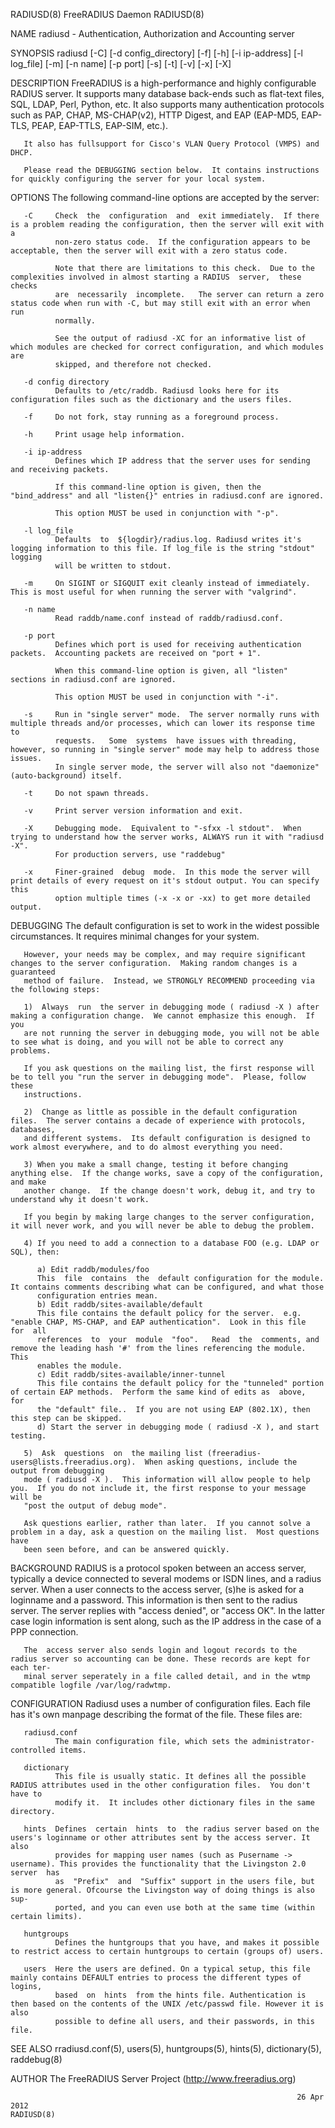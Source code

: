 RADIUSD(8)                                                       FreeRADIUS Daemon                                                      RADIUSD(8)

NAME
       radiusd - Authentication, Authorization and Accounting server

SYNOPSIS
       radiusd [-C] [-d config_directory] [-f] [-h] [-i ip-address] [-l log_file] [-m] [-n name] [-p port] [-s] [-t] [-v] [-x] [-X]

DESCRIPTION
       FreeRADIUS  is a high-performance and highly configurable RADIUS server.  It supports many database back-ends such as flat-text files, SQL,
       LDAP, Perl, Python, etc.  It also supports many authentication protocols such as PAP, CHAP, MS-CHAP(v2), HTTP  Digest,  and  EAP  (EAP-MD5,
       EAP-TLS, PEAP, EAP-TTLS, EAP-SIM, etc.).

       It also has fullsupport for Cisco's VLAN Query Protocol (VMPS) and DHCP.

       Please read the DEBUGGING section below.  It contains instructions for quickly configuring the server for your local system.

OPTIONS
       The following command-line options are accepted by the server:

       -C     Check  the  configuration  and  exit immediately.  If there is a problem reading the configuration, then the server will exit with a
              non-zero status code.  If the configuration appears to be acceptable, then the server will exit with a zero status code.

              Note that there are limitations to this check.  Due to the complexities involved in almost starting a RADIUS  server,  these  checks
              are  necessarily  incomplete.   The server can return a zero status code when run with -C, but may still exit with an error when run
              normally.

              See the output of radiusd -XC for an informative list of which modules are checked for correct configuration, and which modules  are
              skipped, and therefore not checked.

       -d config directory
              Defaults to /etc/raddb. Radiusd looks here for its configuration files such as the dictionary and the users files.

       -f     Do not fork, stay running as a foreground process.

       -h     Print usage help information.

       -i ip-address
              Defines which IP address that the server uses for sending and receiving packets.

              If this command-line option is given, then the "bind_address" and all "listen{}" entries in radiusd.conf are ignored.

              This option MUST be used in conjunction with "-p".

       -l log_file
              Defaults  to  ${logdir}/radius.log. Radiusd writes it's logging information to this file. If log_file is the string "stdout" logging
              will be written to stdout.

       -m     On SIGINT or SIGQUIT exit cleanly instead of immediately.  This is most useful for when running the server with "valgrind".

       -n name
              Read raddb/name.conf instead of raddb/radiusd.conf.

       -p port
              Defines which port is used for receiving authentication packets.  Accounting packets are received on "port + 1".

              When this command-line option is given, all "listen" sections in radiusd.conf are ignored.

              This option MUST be used in conjunction with "-i".

       -s     Run in "single server" mode.  The server normally runs with multiple threads and/or processes, which can lower its response time  to
              requests.   Some  systems  have issues with threading, however, so running in "single server" mode may help to address those issues.
              In single server mode, the server will also not "daemonize" (auto-background) itself.

       -t     Do not spawn threads.

       -v     Print server version information and exit.

       -X     Debugging mode.  Equivalent to "-sfxx -l stdout".  When trying to understand how the server works, ALWAYS run it with "radiusd  -X".
              For production servers, use "raddebug"

       -x     Finer-grained  debug  mode.  In this mode the server will print details of every request on it's stdout output. You can specify this
              option multiple times (-x -x or -xx) to get more detailed output.

DEBUGGING
       The default configuration is set to work in the widest possible circumstances.  It requires minimal changes for your system.

       However, your needs may be complex, and may require significant changes to the server configuration.  Making random changes is a guaranteed
       method of failure.  Instead, we STRONGLY RECOMMEND proceeding via the following steps:

       1)  Always  run  the server in debugging mode ( radiusd -X ) after making a configuration change.  We cannot emphasize this enough.  If you
       are not running the server in debugging mode, you will not be able to see what is doing, and you will not be able to correct any problems.

       If you ask questions on the mailing list, the first response will be to tell you "run the server in debugging mode".  Please, follow  these
       instructions.

       2)  Change as little as possible in the default configuration files.  The server contains a decade of experience with protocols, databases,
       and different systems.  Its default configuration is designed to work almost everywhere, and to do almost everything you need.

       3) When you make a small change, testing it before changing anything else.  If the change works, save a copy of the configuration, and make
       another change.  If the change doesn't work, debug it, and try to understand why it doesn't work.

       If you begin by making large changes to the server configuration, it will never work, and you will never be able to debug the problem.

       4) If you need to add a connection to a database FOO (e.g. LDAP or SQL), then:

          a) Edit raddb/modules/foo
          This  file  contains  the  default configuration for the module.  It contains comments describing what can be configured, and what those
          configuration entries mean.
          b) Edit raddb/sites-available/default
          This file contains the default policy for the server.  e.g. "enable CHAP, MS-CHAP, and EAP authentication".  Look in this file  for  all
          references  to  your  module  "foo".   Read  the  comments, and remove the leading hash '#' from the lines referencing the module.  This
          enables the module.
          c) Edit raddb/sites-available/inner-tunnel
          This file contains the default policy for the "tunneled" portion of certain EAP methods.  Perform the same kind of edits as  above,  for
          the "default" file..  If you are not using EAP (802.1X), then this step can be skipped.
          d) Start the server in debugging mode ( radiusd -X ), and start testing.

       5)  Ask  questions  on  the mailing list (freeradius-users@lists.freeradius.org).  When asking questions, include the output from debugging
       mode ( radiusd -X ).  This information will allow people to help you.  If you do not include it, the first response to your message will be
       "post the output of debug mode".

       Ask questions earlier, rather than later.  If you cannot solve a problem in a day, ask a question on the mailing list.  Most questions have
       been seen before, and can be answered quickly.

BACKGROUND
       RADIUS is a protocol spoken between an access server, typically a device connected to several modems or ISDN lines, and  a  radius  server.
       When  a  user  connects  to  the  access server, (s)he is asked for a loginname and a password. This information is then sent to the radius
       server. The server replies with "access denied", or "access OK". In the latter case login information is sent along, such as the IP address
       in the case of a PPP connection.

       The  access server also sends login and logout records to the radius server so accounting can be done. These records are kept for each ter‐
       minal server seperately in a file called detail, and in the wtmp compatible logfile /var/log/radwtmp.

CONFIGURATION
       Radiusd uses a number of configuration files. Each file has it's own manpage describing the format of the file. These files are:

       radiusd.conf
              The main configuration file, which sets the administrator-controlled items.

       dictionary
              This file is usually static. It defines all the possible RADIUS attributes used in the other configuration files.  You don't have to
              modify it.  It includes other dictionary files in the same directory.

       hints  Defines  certain  hints  to  the radius server based on the users's loginname or other attributes sent by the access server. It also
              provides for mapping user names (such as Pusername -> username). This provides the functionality that the Livingston 2.0 server  has
              as  "Prefix"  and  "Suffix" support in the users file, but is more general. Ofcourse the Livingston way of doing things is also sup‐
              ported, and you can even use both at the same time (within certain limits).

       huntgroups
              Defines the huntgroups that you have, and makes it possible to restrict access to certain huntgroups to certain (groups of) users.

       users  Here the users are defined. On a typical setup, this file mainly contains DEFAULT entries to process the different types of  logins,
              based  on  hints  from the hints file. Authentication is then based on the contents of the UNIX /etc/passwd file. However it is also
              possible to define all users, and their passwords, in this file.

SEE ALSO
       rradiusd.conf(5), users(5), huntgroups(5), hints(5), dictionary(5), raddebug(8)

AUTHOR
       The FreeRADIUS Server Project (http://www.freeradius.org)

                                                                    26 Apr 2012                                                         RADIUSD(8)
